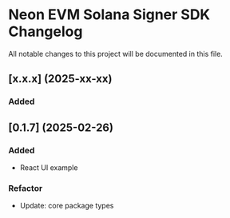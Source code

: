 # Neon EVM Solana Signer SDK Changelog
All notable changes to this project will be documented in this file.

## [x.x.x] (2025-xx-xx)
### Added


## [0.1.7] (2025-02-26)
### Added
* React UI example

### Refactor
* Update: core package types
